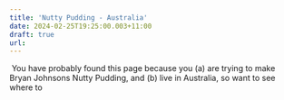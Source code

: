 ```yaml
---
title: 'Nutty Pudding - Australia'
date: 2024-02-25T19:25:00.003+11:00
draft: true
url: 
---
```


 You have probably found this page because you (a) are trying to make Bryan Johnsons Nutty Pudding, and (b) live in Australia, so want to see where to